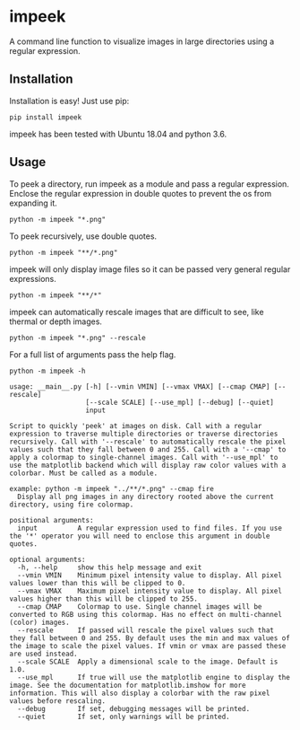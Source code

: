 # impeek

A command line function to visualize images in large directories using a regular expression.

## Installation 

Installation is easy! Just use pip: 

```
pip install impeek
```

impeek has been tested with Ubuntu 18.04 and python 3.6. 

## Usage

To peek a directory, run impeek as a module and pass a regular expression. Enclose the regular expression in double quotes to prevent the os from expanding it.

```
python -m impeek "*.png"
```

To peek recursively, use double quotes.

```
python -m impeek "**/*.png"
```

impeek will only display image files so it can be passed very general regular expressions.

```
python -m impeek "**/*"
```

impeek can automatically rescale images that are difficult to see, like thermal or depth images.

```
python -m impeek "*.png" --rescale 
```

For a full list of arguments pass the help flag.

```
python -m impeek -h
```

```
usage: __main__.py [-h] [--vmin VMIN] [--vmax VMAX] [--cmap CMAP] [--rescale]
                   [--scale SCALE] [--use_mpl] [--debug] [--quiet]
                   input

Script to quickly 'peek' at images on disk. Call with a regular expression to traverse multiple directories or traverse directories recursively. Call with '--rescale' to automatically rescale the pixel values such that they fall between 0 and 255. Call with a '--cmap' to apply a colormap to single-channel images. Call with '--use_mpl' to use the matplotlib backend which will display raw color values with a colorbar. Must be called as a module.

example: python -m impeek "../**/*.png" --cmap fire
  Display all png images in any directory rooted above the current directory, using fire colormap.

positional arguments:
  input          A regular expression used to find files. If you use the '*' operator you will need to enclose this argument in double quotes.

optional arguments:
  -h, --help     show this help message and exit
  --vmin VMIN    Minimum pixel intensity value to display. All pixel values lower than this will be clipped to 0.
  --vmax VMAX    Maximum pixel intensity value to display. All pixel values higher than this will be clipped to 255.
  --cmap CMAP    Colormap to use. Single channel images will be converted to RGB using this colormap. Has no effect on multi-channel (color) images.
  --rescale      If passed will rescale the pixel values such that they fall between 0 and 255. By default uses the min and max values of the image to scale the pixel values. If vmin or vmax are passed these are used instead.
  --scale SCALE  Apply a dimensional scale to the image. Default is 1.0.
  --use_mpl      If true will use the matplotlib engine to display the image. See the documentation for matplotlib.imshow for more information. This will also display a colorbar with the raw pixel values before rescaling.
  --debug        If set, debugging messages will be printed.
  --quiet        If set, only warnings will be printed.
```
